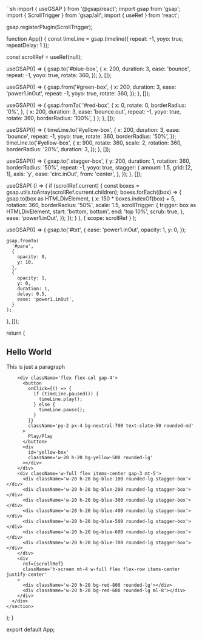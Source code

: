 ``sh
import { useGSAP } from '@gsap/react';
import gsap from 'gsap';
import { ScrollTrigger } from 'gsap/all';
import { useRef } from 'react';

gsap.registerPlugin(ScrollTrigger);

function App() {
const timeLine = gsap.timeline({ repeat: -1, yoyo: true, repeatDelay: 1 });

const scrollRef = useRef<HTMLDivElement>(null);

useGSAP(() => {
gsap.to('#blue-box', {
x: 200,
duration: 3,
ease: 'bounce',
repeat: -1,
yoyo: true,
rotate: 360,
});
}, []);

useGSAP(() => {
gsap.from('#green-box', {
x: 200,
duration: 3,
ease: 'power1.inOut',
repeat: -1,
yoyo: true,
rotate: 360,
});
}, []);

useGSAP(() => {
gsap.fromTo(
'#red-box',
{
x: 0,
rotate: 0,
borderRadius: '0%',
},
{
x: 200,
duration: 3,
ease: 'bounce.out',
repeat: -1,
yoyo: true,
rotate: 360,
borderRadius: '100%',
}
);
}, []);

useGSAP(() => {
timeLine.to('#yellow-box', {
x: 200,
duration: 3,
ease: 'bounce',
repeat: -1,
yoyo: true,
rotate: 360,
borderRadius: '50%',
});
timeLine.to('#yellow-box', {
x: 900,
rotate: 360,
scale: 2,
rotation: 360,
borderRadius: '20%',
duration: 3,
});
}, []);

useGSAP(() => {
gsap.to('.stagger-box', {
y: 200,
duration: 1,
rotation: 360,
borderRadius: '50%',
repeat: -1,
yoyo: true,
stagger: {
amount: 1.5,
grid: [2, 1],
axis: 'y',
ease: 'circ.inOut',
from: 'center',
},
});
}, []);

useGSAP(
() => {
if (scrollRef.current) {
const boxes = gsap.utils.toArray(scrollRef.current.children);
boxes.forEach((box) => {
gsap.to(box as HTMLDivElement, {
x: 150 \* boxes.indexOf(box) + 5,
rotation: 360,
borderRadius: '50%',
scale: 1.5,
scrollTrigger: {
trigger: box as HTMLDivElement,
start: 'bottom, bottom',
end: 'top 10%',
scrub: true,
},
ease: 'power1.inOut',
});
});
}
},
{ scope: scrollRef }
);

useGSAP(() => {
gsap.to('#txt', {
ease: 'power1.inOut',
opacity: 1,
y: 0,
});

    gsap.fromTo(
      '#para',
      {
        opacity: 0,
        y: 10,
      },
      {
        opacity: 1,
        y: 0,
        duration: 1,
        delay: 0.5,
        ease: 'power1.inOut',
      }
    );

}, []);

return (
<section className='w-full flex items-center justify-center overflow-x-hidden overscroll-y-auto'>
<div className='grid grid-rows-5 gap-6'>
<h1
          className='py-3 text-center font-semibold text-3xl opacity-0 translate-y-10'
          id='txt'
        >
Hello World
</h1>
<p id='para' className='text-center'>
This is just a paragraph
</p>
<div id='blue-box' className='w-20 h-20 bg-blue-800 rounded-lg'></div>
<div id='green-box' className='w-20 h-20 bg-green-800 rounded-lg'></div>
<div id='red-box' className='w-20 h-20 bg-red-800 rounded-lg'></div>

        <div className='flex flex-col gap-4'>
          <button
            onClick={() => {
              if (timeLine.paused()) {
                timeLine.play();
              } else {
                timeLine.pause();
              }
            }}
            className='py-2 px-4 bg-neutral-700 text-slate-50 rounded-md'
          >
            Play/Play
          </button>
          <div
            id='yellow-box'
            className='w-20 h-20 bg-yellow-500 rounded-lg'
          ></div>
        </div>
        <div className='w-full flex items-center gap-3 mt-5'>
          <div className='w-20 h-20 bg-blue-100 rounded-lg stagger-box'></div>
          <div className='w-20 h-20 bg-blue-200 rounded-lg stagger-box'></div>
          <div className='w-20 h-20 bg-blue-300 rounded-lg stagger-box'></div>
          <div className='w-20 h-20 bg-blue-400 rounded-lg stagger-box'></div>
          <div className='w-20 h-20 bg-blue-500 rounded-lg stagger-box'></div>
          <div className='w-20 h-20 bg-blue-600 rounded-lg stagger-box'></div>
          <div className='w-20 h-20 bg-blue-700 rounded-lg stagger-box'></div>
        </div>
        <div
          ref={scrollRef}
          className='h-screen mt-4 w-full flex flex-row items-center justify-center'
        >
          <div className='w-20 h-20 bg-red-800 rounded-lg'></div>
          <div className='w-20 h-20 bg-red-600 rounded-lg ml-8'></div>
        </div>
      </div>
    </section>

);
}

export default App;

```

```
